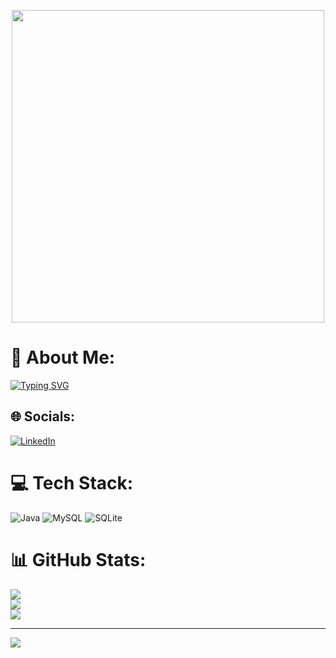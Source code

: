 <p align="center">
<img src="https://user-images.githubusercontent.com/118306123/271249034-f858733c-a470-4dd5-82c6-cc95bde29486.png" width="500" height="500" />
</p>


# 💫 About Me:
[![Typing SVG](https://readme-typing-svg.demolab.com?font=Fira+Code&duration=4000&pause=300&color=2443F7&background=02040600&vCenter=true&width=435&lines=Hi+there!+;I'm+Manuel%2C+second-year+DAW+student)](https://git.io/typing-svg)

## 🌐 Socials:
[![LinkedIn](https://img.shields.io/badge/LinkedIn-%230077B5.svg?logo=linkedin&logoColor=white)](https://linkedin.com/in/manuelguillensilva/) 

# 💻 Tech Stack:
![Java](https://img.shields.io/badge/java-%23ED8B00.svg?style=plastic&logo=java&logoColor=white) ![MySQL](https://img.shields.io/badge/mysql-%2300f.svg?style=plastic&logo=mysql&logoColor=white) ![SQLite](https://img.shields.io/badge/sqlite-%2307405e.svg?style=plastic&logo=sqlite&logoColor=white)
# 📊 GitHub Stats:
![](https://github-readme-stats.vercel.app/api?username=manuelgsil&theme=blue-green&hide_border=false&include_all_commits=false&count_private=true)<br/>
![](https://github-readme-streak-stats.herokuapp.com/?user=manuelgsil&theme=blue-green&hide_border=false)<br/>
![](https://github-readme-stats.vercel.app/api/top-langs/?username=manuelgsil&theme=blue-green&hide_border=false&include_all_commits=false&count_private=true&layout=compact)

---
[![](https://visitcount.itsvg.in/api?id=manuelgsil&icon=2&color=12)](https://visitcount.itsvg.in)

<!-- Proudly created with GPRM ( https://gprm.itsvg.in ) -->
